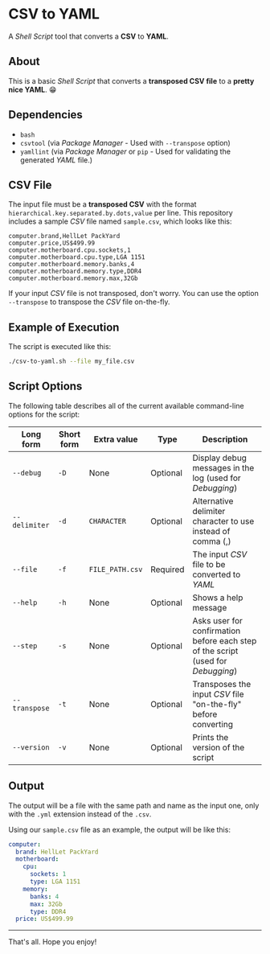 # CSV to YAML

A *Shell Script* tool that converts a **CSV** to **YAML**.

## About

This is a basic *Shell Script* that converts a **transposed CSV file** to a **pretty nice YAML**. :grin:

## Dependencies

- `bash`
- `csvtool` (via *Package Manager* - Used with `--transpose` option)
- `yamllint` (via *Package Manager* or `pip` - Used for validating the generated *YAML* file.)

## CSV File

The input file must be a **transposed CSV** with the format `hierarchical.key.separated.by.dots,value` per line. This repository includes a sample *CSV* file named `sample.csv`, which looks like this:

```csv
computer.brand,HellLet PackYard
computer.price,US$499.99
computer.motherboard.cpu.sockets,1
computer.motherboard.cpu.type,LGA 1151
computer.motherboard.memory.banks,4
computer.motherboard.memory.type,DDR4
computer.motherboard.memory.max,32Gb
```

If your input *CSV* file is not transposed, don't worry. You can use the option `--transpose` to transpose the *CSV* file on-the-fly.

## Example of Execution

The script is executed like this:

```bash
./csv-to-yaml.sh --file my_file.csv
```

## Script Options

The following table describes all of the current available command-line options for the script:

| **Long form** | **Short form**  | **Extra value**  | **Type**  | **Description**                                                                   |
| ------------- | --------------- | ---------------- | --------- | --------------------------------------------------------------------------------- |
| `--debug`     | `-D`            | None             | Optional  | Display debug messages in the log (used for *Debugging*)                          |
| `--delimiter` | `-d`            | `CHARACTER`      | Optional  | Alternative delimiter character to use instead of comma (,)                       |
| `--file`      | `-f`            | `FILE_PATH.csv`  | Required  | The input *CSV* file to be converted to *YAML*                                    |
| `--help`      | `-h`            | None             | Optional  | Shows a help message                                                              |
| `--step`      | `-s`            | None             | Optional  | Asks user for confirmation before each step of the script (used for *Debugging*)  |
| `--transpose` | `-t`            | None             | Optional  | Transposes the input *CSV* file "on-the-fly" before converting                    |
| `--version`   | `-v`            | None             | Optional  | Prints the version of the script                                                  |

## Output

The output will be a file with the same path and name as the input one, only with the `.yml` extension instead of the `.csv`.

Using our `sample.csv` file as an example, the output will be like this:

```yaml
computer:
  brand: HellLet PackYard
  motherboard:
    cpu:
      sockets: 1
      type: LGA 1151
    memory:
      banks: 4
      max: 32Gb
      type: DDR4
  price: US$499.99
```

___

That's all. Hope you enjoy!

